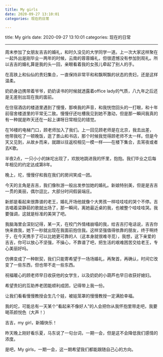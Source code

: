 ```yaml
---
title: My girls
date: 2020-09-27 13:10:01
categories: 现在的日常

---
```

title: My girls
date: 2020-09-27 13:10:01
categories: 现在的日常


---


​周末参加了女朋友吉吉的婚礼，和时久没见的大学同学一道。上一次大家这样聚在一起外出是刚毕业一两年的时候，云南的蓉蓉婚礼，但很遗憾没有参加到观礼。所以吉吉的婚礼算是我的头一回，亲眼看着我的女孩儿牵起了别人的手。

 

在高铁上和仙仙的贵妇集合，一直保持非常平和和飘啊飘的状态的贵妇，还是这样温柔。

奶奶身边携带着爷爷，奶奶读书的时候就透露着office lady的气质，八九年之后还是无差别出现在我的面前。

 

在住宿酒店的楼道里遇到了慢慢，那唤我的声音，和我恍惚回头的一打眼，和十年前宿舍楼道里的平常无二致。慢慢仔还吐槽我见到她不激动，但是那一瞬间我真的有一种就是昨天还在一起上课呀日常相见的错觉。

 

在16楼的电梯门口，顾老师加入了我们。上一回见顾老师是在北京，我去出差，他带我吃了一顿晚饭，逛了景山和书店，那个时候我觉得顾老师不太一样。但是今天又见到，从故乡而来，就跟以往返校相见一模一样——在楼下集合，去宵夜或者去K歌。

 

半夜2点，一只小小的妹坨出现了，欢脱地跳进我的怀里，抱抱。我们毕业之后每年相见的约定达成第8年。

 

晚上，坨，慢慢仔和我在我们的房间笑成一团。

 

今天的主角是吉吉，我们像秋游一般出发参加她的婚礼。新娘特别美，但是是吉吉一贯的美丽，偶尔逗比，大部分时间假装端庄。

 

新郎是看起来很靠谱的老王，婚礼开场他就像个大男孩一样哇哇哇的哭个不停。吉吉唱着梁静茹的歌就出场了，那一瞬间，离她最近桌的我，也被整个哇哇哇哭。我要强调，这就是标准的美哭了吧。

 

我脑海里会深刻记得，某一天，在校门外情绪崩塌的我，给吉吉打电话说，吉吉你快来救我，她下一秒就出现在我面前抱住我。这样坚强值得依靠的朋友，终于啊终于，在今天携手了可以比她更可靠的人（这本身就很难寻觅），我想，这下亲爱的吉吉，你可以放心不坚强，不操心，不靠谱了吧，把生活的艰难困苦交给老王，专心美丽好吗。

 

仿佛变成了一种默契，我们只能寄希望于一场场婚礼，再聚首，再确认，时间它改变了一些东西，但也带不走一些东西。

 

祝福暖心的顾老师早日收获他的女学生，以及奶奶的小葫芦也早日收获好媳妇。

希望贵妇的互助养老团能顺利成团，记得带上我一份。

让我们看看慢慢教授会生几个娃，被娃笼罩的慢慢教授一定满脸幸福。

我的坨，可能总有一天某个“看起来不像好人”的人会把你从我怀抱里带走吧，我要喝茶颜悦色（大声！）

吉吉，my girl，新婚快乐！

 

昨天晚上刚好看乐夏，马东说了一句台词，一期一会，但是这不会降低我们感情的浓度。

是吧，My girls，一期一会，这一期希望我们都能跟随自己心的方向。